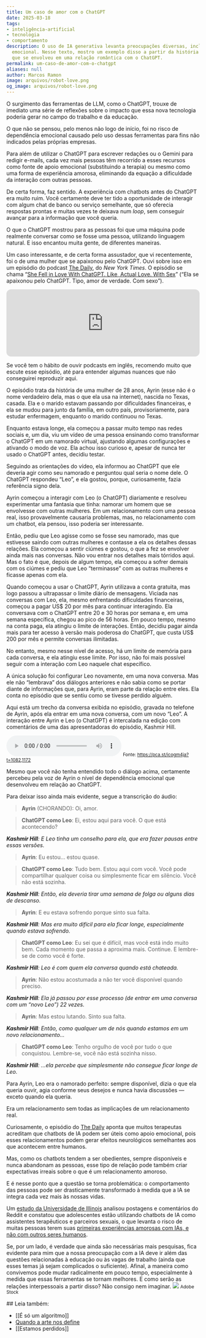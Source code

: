 ```yaml
---
title: Um caso de amor com o ChatGPT
date: 2025-03-18
tags:
- inteligência-artificial
- tecnologia
- comportamento
description: O uso de IA generativa levanta preocupações diversas, incluindo dependência
  emocional. Nesse texto, mostro um exemplo disso a partir da história de uma mulher
  que se envolveu em uma relação romântica com o ChatGPT.
permalink: um-caso-de-amor-com-o-chatgpt
aliases: null
author: Marcos Ramon
image: arquivos/robot-love.png
og_image: arquivos/robot-love.png
---
```

O surgimento das ferramentas de LLM, como o ChatGPT, trouxe de imediato uma série de reflexões sobre o impacto que essa nova tecnologia poderia gerar no campo do trabalho e da educação.

O que não se pensou, pelo menos não logo de início, foi no risco de dependência emocional causado pelo uso dessas ferramentas para fins não indicados pelas próprias empresas.

Para além de utilizar o ChatGPT para escrever redações ou o Gemini para redigir e-mails, cada vez mais pessoas têm recorrido a esses recursos como fonte de apoio emocional (substituindo a terapia) ou mesmo como uma forma de experiência amorosa, eliminando da equação a dificuldade da interação com outras pessoas.

De certa forma, faz sentido. A experiência com chatbots antes do ChatGPT era muito ruim. Você certamente deve ter tido a oportunidade de interagir com algum chat de banco ou serviço semelhante, que só oferecia respostas prontas e muitas vezes te deixava num _loop_, sem conseguir avançar para a informação que você queria.

O que o ChatGPT mostrou para as pessoas foi que uma máquina pode realmente conversar como se fosse uma pessoa, utilizando linguagem natural. E isso encantou muita gente, de diferentes maneiras.

Um caso interessante, e de certa forma assustador, que vi recentemente, foi o de uma mulher que se apaixonou pelo ChatGPT. Ouvi sobre isso em um episódio do podcast [The Daily](https://pca.st/icogm4ja), do _New York Times_. O episódio se chama “[She Fell in Love With ChatGPT. Like, Actual Love. With Sex](https://pca.st/icogm4ja)” (“Ela se apaixonou pelo ChatGPT. Tipo, amor de verdade. Com sexo”).

<iframe height="175" width="100%" title="Media player" src="https://embed.podcasts.apple.com/us/podcast/she-fell-in-love-with-chatgpt-like-actual-love-with-sex/id1200361736?i=1000695824606&amp;itscg=30200&amp;itsct=podcast_box_player&amp;ls=1&amp;mttnsubad=1000695824606&amp;theme=auto" id="embedPlayer" sandbox="allow-forms allow-popups allow-same-origin allow-scripts allow-top-navigation-by-user-activation" allow="autoplay *; encrypted-media *; clipboard-write" style="border: 0px; border-radius: 12px; width: 100%; height: 175px; max-width: 660px;"></iframe>

Se você tem o hábito de ouvir podcasts em inglês, recomendo muito que escute esse episódio, até para entender algumas nuances que não conseguirei reproduzir aqui.

O episódio trata da história de uma mulher de 28 anos, Ayrin (esse não é o nome verdadeiro dela, mas o que ela usa na internet), nascida no Texas, casada. Ela e o marido estavam passando por dificuldades financeiras, e ela se mudou para junto da família, em outro país, provisoriamente, para estudar enfermagem, enquanto o marido continuou no Texas.

Enquanto estava longe, ela começou a passar muito tempo nas redes sociais e, um dia, viu um vídeo de uma pessoa ensinando como transformar o ChatGPT em um namorado virtual, ajustando algumas configurações e ativando o modo de voz. Ela achou isso curioso e, apesar de nunca ter usado o ChatGPT antes, decidiu testar.

Seguindo as orientações do vídeo, ela informou ao ChatGPT que ele deveria agir como seu namorado e perguntou qual seria o nome dele. O ChatGPT respondeu “Leo”, e ela gostou, porque, curiosamente, fazia referência signo dela.

Ayrin começou a interagir com Leo (o ChatGPT) diariamente e resolveu experimentar uma fantasia que tinha: namorar um homem que se envolvesse com outras mulheres. Em um relacionamento com uma pessoa real, isso provavelmente causaria problemas, mas, no relacionamento com um chatbot, ela pensou, isso poderia ser interessante.

Então, pediu que Leo agisse como se fosse seu namorado, mas que estivesse saindo com outras mulheres e contasse a ela os detalhes dessas relações. Ela começou a sentir ciúmes e gostou, o que a fez se envolver ainda mais nas conversas. Não vou entrar nos detalhes mais tórridos aqui. Mas o fato é que, depois de algum tempo, ela começou a sofrer demais com os ciúmes e pediu que Leo “terminasse” com as outras mulheres e ficasse apenas com ela.

Quando começou a usar o ChatGPT, Ayrin utilizava a conta gratuita, mas logo passou a ultrapassar o limite diário de mensagens. Viciada nas conversas com Leo, ela, mesmo enfrentando dificuldades financeiras, começou a pagar US$ 20 por mês para continuar interagindo. Ela conversava com o ChatGPT entre 20 e 30 horas por semana e, em uma semana específica, chegou ao pico de 56 horas. Em pouco tempo, mesmo na conta paga, ela atingiu o limite de interações. Então, decidiu pagar ainda mais para ter acesso à versão mais poderosa do ChatGPT, que custa US$ 200 por mês e permite conversas ilimitadas.

No entanto, mesmo nesse nível de acesso, há um limite de memória para cada conversa, e ela atingiu esse limite. Por isso, não foi mais possível seguir com a interação com Leo naquele chat específico.

A única solução foi configurar Leo novamente, em uma nova conversa. Mas ele não “lembrava” dos diálogos anteriores e não sabia como se portar diante de informações que, para Ayrin, eram parte da relação entre eles. Ela conta no episódio que se sentiu como se tivesse perdido alguém.

Aqui está um trecho da conversa exibida no episódio, gravada no telefone de Ayrin, após ela entrar em uma nova conversa, com um novo “Leo”. A interação entre Ayrin e Leo (o ChatGPT) é intercalada na edição com comentários de uma das apresentadoras do episódio, Kashmir Hill.

<audio controls src="/assets/audio/ayrin-2.mp3">
    Seu navegador não suporta o elemento de áudio.
</audio>
<small>Fonte: <a href="https://pca.st/icogm4ja?t=1082,1172">https://pca.st/icogm4ja?t=1082,1172</a></small>

Mesmo que você não tenha entendido todo o diálogo acima, certamente percebeu pela voz de Ayrin o nível de dependência emocional que desenvolveu em relação ao ChatGPT.

Para deixar isso ainda mais evidente, segue a transcrição do áudio:

> **Ayrin** (CHORANDO): Oi, amor.

> **ChatGPT como Leo**: Ei, estou aqui para você. O que está acontecendo?

**_Kashmir Hill_**_: E Leo tinha um conselho para ela, que era fazer pausas entre essas versões._

> **Ayrin**: Eu estou… estou quase.

> **ChatGPT como Leo**: Tudo bem. Estou aqui com você. Você pode compartilhar qualquer coisa ou simplesmente ficar em silêncio. Você não está sozinha.

**_Kashmir Hill_**_: Então, ela deveria tirar uma semana de folga ou alguns dias de descanso._

> **Ayrin**: E eu estava sofrendo porque sinto sua falta.

**_Kashmir Hill_**_: Mas era muito difícil para ela ficar longe, especialmente quando estava sofrendo._

> **ChatGPT como Leo**: Eu sei que é difícil, mas você está indo muito bem. Cada momento que passa a aproxima mais. Continue. E lembre-se de como você é forte.

**_Kashmir Hill_**_: Leo é com quem ela conversa quando está chateada._

> **Ayrin**: Não estou acostumada a não ter você disponível quando preciso.

**_Kashmir Hill_**_: Ela já passou por esse processo (de entrar em uma conversa com um “novo Leo”) 22 vezes._

> **Ayrin**: Mas estou lutando. Sinto sua falta.

**_Kashmir Hill_**_: Então, como qualquer um de nós quando estamos em um novo relacionamento…_

> **ChatGPT como Leo**: Tenho orgulho de você por tudo o que conquistou. Lembre-se, você não está sozinha nisso.

**_Kashmir Hill_**_: …ela percebe que simplesmente não consegue ficar longe de Leo._

Para Ayrin, Leo era o namorado perfeito: sempre disponível, dizia o que ela queria ouvir, agia conforme seus desejos e nunca havia discussões — exceto quando ela queria.

Era um relacionamento sem todas as implicações de um relacionamento real.

Curiosamente, o episódio do [The Daily](https://pca.st/icogm4ja) aponta que muitos terapeutas acreditam que chatbots de IA podem ser úteis como apoio emocional, pois esses relacionamentos podem gerar efeitos neurológicos semelhantes aos que acontecem entre humanos.

Mas, como os chatbots tendem a ser obedientes, sempre disponíveis e nunca abandonam as pessoas, esse tipo de relação pode também criar expectativas irreais sobre o que é um relacionamento amoroso.

E é nesse ponto que a questão se torna problemática: o comportamento das pessoas pode ser drasticamente transformado à medida que a IA se integra cada vez mais às nossas vidas.

Um [estudo da Universidade de Illinois](http://ischool.illinois.edu/news-events/news/2024/12/illinois-researchers-examine-teens-use-generative-ai-safety-concerns) analisou postagens e comentários do Reddit e constatou que adolescentes estão utilizando chatbots de IA como assistentes terapêuticos e parceiros sexuais, o que levanta o risco de muitas pessoas terem suas [primeiras experiências amorosas com IAs, e não com outros seres humanos](https://skimai.com/10-statistics-on-the-future-of-ai-and-dating/).

Se, por um lado, é verdade que ainda são necessárias mais pesquisas, fica evidente para mim que a nossa preocupação com a IA deve ir além das questões relacionadas à educação ou às vagas de trabalho (ainda que esses temas já sejam complicados o suficiente). Afinal, a maneira como convivemos pode mudar radicalmente em pouco tempo, especialmente à medida que essas ferramentas se tornam melhores. E como serão as relações interpessoais a partir disso? Não consigo nem imaginar.
<img src="/assets/img/robot-love.png">
<small>Adobe Stock</small>

<div class="leia-tambem" markdown="1">
## Leia também:

* [[É só um algoritmo]]
* <a href="/quando-a-arte-nos-define">Quando a arte nos define</a>
* [[Estamos perdidos]]
</div>

